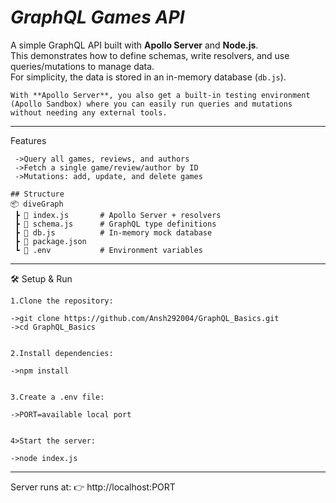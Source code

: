 # *GraphQL Games API*

A simple GraphQL API built with **Apollo Server** and **Node.js**.  
This demonstrates how to define schemas, write resolvers, and use queries/mutations to manage data.  
For simplicity, the data is stored in an in-memory database (`db.js`).  
```
With **Apollo Server**, you also get a built-in testing environment (Apollo Sandbox) where you can easily run queries and mutations without needing any external tools.
```
---------------------------------------------------------------------------------------------------------------------------------
 Features
```
 ->Query all games, reviews, and authors
 ->Fetch a single game/review/author by ID
 ->Mutations: add, update, and delete games

## Structure
📦 diveGraph
 ┣ 📜 index.js       # Apollo Server + resolvers
 ┣ 📜 schema.js      # GraphQL type definitions
 ┣ 📜 db.js          # In-memory mock database
 ┣ 📜 package.json
 ┗ 📜 .env           # Environment variables
```
------------------------------------------------------------------------------------------------------------------------------------------
🛠️ Setup & Run
```
1.Clone the repository:

->git clone https://github.com/Ansh292004/GraphQL_Basics.git
->cd GraphQL_Basics


2.Install dependencies:

->npm install


3.Create a .env file:

->PORT=available local port


4>Start the server:

->node index.js
```
------------------------------------------------------------------------------------------------------------------------------------------------

Server runs at:
👉 http://localhost:PORT
